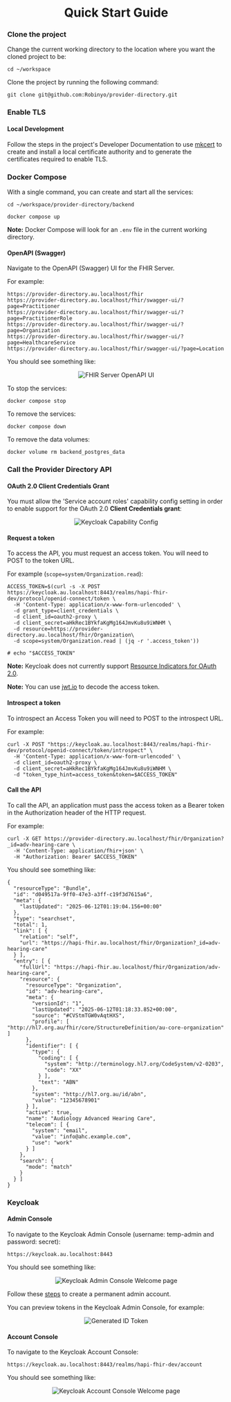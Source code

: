 <h1 align="center">Quick Start Guide</h1>

### Clone the project

Change the current working directory to the location where you want the cloned project to be:

```
cd ~/workspace
```


Clone the project by running the following command:

```
git clone git@github.com:Robinyo/provider-directory.git
``` 

### Enable TLS

#### Local Development

Follow the steps in the project's Developer Documentation to use [mkcert](../mkcert/README.md) to create and install a 
local certificate authority and to generate the certificates required to enable TLS.

### Docker Compose

With a single command, you can create and start all the services:

```
cd ~/workspace/provider-directory/backend

docker compose up
```

**Note:** Docker Compose will look for an `.env` file in the current working directory.

#### OpenAPI (Swagger)

Navigate to the OpenAPI (Swagger) UI for the FHIR Server.

For example:

```
https://provider-directory.au.localhost/fhir
https://provider-directory.au.localhost/fhir/swagger-ui/?page=Practitioner
https://provider-directory.au.localhost/fhir/swagger-ui/?page=PractitionerRole
https://provider-directory.au.localhost/fhir/swagger-ui/?page=Organization
https://provider-directory.au.localhost/fhir/swagger-ui/?page=HealthcareService
https://provider-directory.au.localhost/fhir/swagger-ui/?page=Location
```

You should see something like:

<p align="center">
  <img src="./provider-directory-openapi-ui.png" alt="FHIR Server OpenAPI UI"/>
</p>

To stop the services:

```
docker compose stop
```

To remove the services:

```
docker compose down
```

To remove the data volumes:

```
docker volume rm backend_postgres_data
```

### Call the Provider Directory API

#### OAuth 2.0 Client Credentials Grant

You must allow the 'Service account roles' capability config setting in order to enable support for the OAuth 2.0 **Client Credentials grant**:

<p align="center">
  <img src="./hapi-fhir-service-account-roles.png" alt="Keycloak Capability Config"/>
</p>

#### Request a token

To access the API, you must request an access token. You will need to POST to the token URL.

For example (`scope=system/Organization.read`):

```
ACCESS_TOKEN=$(curl -s -X POST https://keycloak.au.localhost:8443/realms/hapi-fhir-dev/protocol/openid-connect/token \
  -H 'Content-Type: application/x-www-form-urlencoded' \
  -d grant_type=client_credentials \
  -d client_id=oauth2-proxy \
  -d client_secret=aHkRec1BYkfaKgMg164JmvKu8u9iWNHM \
  -d resource=https://provider-directory.au.localhost/fhir/Organization\
  -d scope=system/Organization.read | (jq -r '.access_token'))
                 
# echo "$ACCESS_TOKEN"                 
```

**Note:** Keycloak does not currently support [Resource Indicators for OAuth 2.0](https://datatracker.ietf.org/doc/html/rfc8707).

**Note:** You can use [jwt.io](https://jwt.io/) to decode the access token.

#### Introspect a token

To introspect an Access Token you will need to POST to the introspect URL.

For example:

```
curl -X POST "https://keycloak.au.localhost:8443/realms/hapi-fhir-dev/protocol/openid-connect/token/introspect" \
  -H 'Content-Type: application/x-www-form-urlencoded' \
  -d client_id=oauth2-proxy \
  -d client_secret=aHkRec1BYkfaKgMg164JmvKu8u9iWNHM \
  -d "token_type_hint=access_token&token=$ACCESS_TOKEN"
```

#### Call the API

To call the API, an application must pass the access token as a Bearer token in the Authorization header of the HTTP request.

For example:

```
curl -X GET https://provider-directory.au.localhost/fhir/Organization?_id=adv-hearing-care \
  -H 'Content-Type: application/fhir+json' \
  -H "Authorization: Bearer $ACCESS_TOKEN"
```

You should see something like:

```
{
  "resourceType": "Bundle",
  "id": "d049517a-9ff0-47e3-a3ff-c19f3d7615a6",
  "meta": {
    "lastUpdated": "2025-06-12T01:19:04.156+00:00"
  },
  "type": "searchset",
  "total": 1,
  "link": [ {
    "relation": "self",
    "url": "https://hapi-fhir.au.localhost/fhir/Organization?_id=adv-hearing-care"
  } ],
  "entry": [ {
    "fullUrl": "https://hapi-fhir.au.localhost/fhir/Organization/adv-hearing-care",
    "resource": {
      "resourceType": "Organization",
      "id": "adv-hearing-care",
      "meta": {
        "versionId": "1",
        "lastUpdated": "2025-06-12T01:18:33.852+00:00",
        "source": "#CVStmTGW0vAqtHXS",
        "profile": [ "http://hl7.org.au/fhir/core/StructureDefinition/au-core-organization" ]
      },
      "identifier": [ {
        "type": {
          "coding": [ {
            "system": "http://terminology.hl7.org/CodeSystem/v2-0203",
            "code": "XX"
          } ],
          "text": "ABN"
        },
        "system": "http://hl7.org.au/id/abn",
        "value": "12345678901"
      } ],
      "active": true,
      "name": "Audiology Advanced Hearing Care",
      "telecom": [ {
        "system": "email",
        "value": "info@ahc.example.com",
        "use": "work"
      } ]
    },
    "search": {
      "mode": "match"
    }
  } ]
}
```

### Keycloak

#### Admin Console

To navigate to the Keycloak Admin Console (username: temp-admin and password: secret):

```
https://keycloak.au.localhost:8443
```

You should see something like:

<p align="center">
  <img src="./keycloak-welcome-page.png" alt="Keycloak Admin Console Welcome page"/>
</p>

Follow these [steps](../../administrator/keycloak/README.md) to create a permanent admin account.

You can preview tokens in the Keycloak Admin Console, for example:

<p align="center">
  <img src="./keycloak-generated-id-token.png" alt="Generated ID Token"/>
</p>

#### Account Console

To navigate to the Keycloak Account Console:

```
https://keycloak.au.localhost:8443/realms/hapi-fhir-dev/account
```

You should see something like:

<p align="center">
  <img src="./keycloak-account-welcome-page.png" alt="Keycloak Account Console Welcome page"/>
</p>
